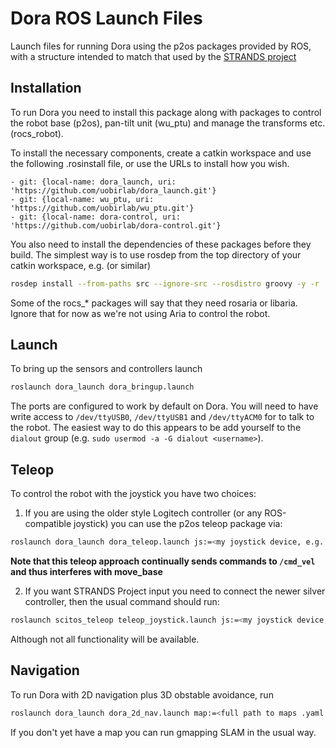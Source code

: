 # Dora ROS Launch Files

Launch files for running Dora using the p2os packages provided by ROS, with a structure intended to match that used by the [STRANDS project](http://github.com/strands-project)

## Installation

To run Dora you need to install this package along with packages to control the robot base (p2os), pan-tilt unit (wu_ptu) and manage the transforms etc. (rocs_robot).

To install the necessary components, create a catkin workspace and use the following .rosinstall file, or use the URLs to install how you wish.

```
- git: {local-name: dora_launch, uri: 'https://github.com/uobirlab/dora_launch.git'}
- git: {local-name: wu_ptu, uri: 'https://github.com/uobirlab/wu_ptu.git'}
- git: {local-name: dora-control, uri: 'https://github.com/uobirlab/dora-control.git'}
```

You also need to install the dependencies of these packages before they build. The simplest way is to use rosdep from the top directory of your catkin workspace, e.g. (or similar)

```bash
rosdep install --from-paths src --ignore-src --rosdistro groovy -y -r
```

Some of the rocs_* packages will say that they need rosaria or libaria. Ignore that for now as we're not using Aria to control the robot. 

## Launch

To bring up the sensors and controllers launch

```bash
roslaunch dora_launch dora_bringup.launch
```

The ports are configured to work by default on Dora. You will need to have write access to `/dev/ttyUSB0`, `/dev/ttyUSB1` and `/dev/ttyACM0` for to talk to the robot. The easiest way to do this appears to be add yourself to the `dialout` group (e.g. `sudo usermod -a -G dialout <username>`).

## Teleop

To control the robot with the joystick you have two choices: 

1. If you are using the older style Logitech controller (or any ROS-compatible joystick) you can use the p2os teleop package via:
```bash
roslaunch dora_launch dora_teleop.launch js:=<my joystick device, e.g. /dev/input/js1>
```
**Note that this teleop approach continually sends commands to `/cmd_vel` and thus interferes with move_base**

2. If you want STRANDS Project input you need to connect the newer silver controller, then the usual command should run:
```bash
roslaunch scitos_teleop teleop_joystick.launch js:=<my joystick device, e.g. /dev/input/js1>
```
Although not all functionality will be available.

## Navigation

To run Dora with 2D navigation plus 3D obstable avoidance, run 
```bash
roslaunch dora_launch dora_2d_nav.launch map:=<full path to maps .yaml file>
```
If you don't yet have a map you can run gmapping SLAM in the usual way.


